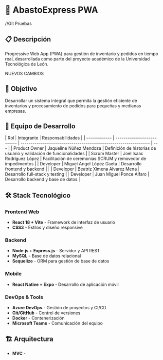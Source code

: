 # 🛒 AbastoExpress PWA

//Git Pruebas

## 📋 Descripción

Progressive Web App (PWA) para gestión de inventario y pedidos en tiempo real, desarrollada como parte del proyecto académico de la Universidad Tecnológica de León.

NUEVOS CAMBIOS

## 🎯 Objetivo

Desarrollar un sistema integral que permita la gestión eficiente de inventarios y procesamiento de pedidos para pequeñas y medianas empresas.

## 👥 Equipo de Desarrollo

| Rol           | Integrante                  | Responsabilidades                                                  |
| ------------- | --------------------------- | ------------------------------------------------------------------ | --- |
| Product Owner | Jaqueline Núñez Mendoza     | Definición de historias de usuario y validación de funcionalidades |
| Scrum Master  | Joel Isaac Rodríguez López  | Facilitación de ceremonias SCRUM y removedor de impedimentos       |
| Developer     | Miguel Angel López Gaeta    | Desarrollo frontend y backend                                      |     |
| Developer     | Beatriz Ximena Alvarez Mena | Desarrollo full-stack y testing                                    |
| Developer     | Juan Miguel Ponce Alfaro    | Desarrollo backend y base de datos                                 |

## 🛠️ Stack Tecnológico

### Frontend Web

- **React 18 + Vite** - Framework de interfaz de usuario
- **CSS3** - Estilos y diseño responsive

### Backend

- **Node.js + Express.js** - Servidor y API REST
- **MySQL** - Base de datos relacional
- **Sequelize** - ORM para gestión de base de datos

### Mobile

- **React Native + Expo** - Desarrollo de aplicación móvil

### DevOps & Tools

- **Azure DevOps** - Gestión de proyectos y CI/CD
- **Git/GitHub** - Control de versiones
- **Docker** - Contenerización
- **Microsoft Teams** - Comunicación del equipo

## 🏗️ Arquitectura

- **MVC** -
